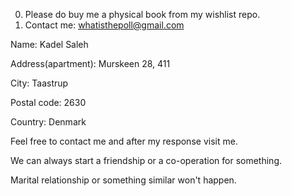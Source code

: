 0. Please do buy me a physical book from my wishlist repo.
1. Contact me: whatisthepoll@gmail.com

Name: Kadel Saleh

Address(apartment): Murskeen 28, 411

City: Taastrup

Postal code: 2630

Country: Denmark

Feel free to contact me and after my response visit me.

We can always start a friendship or a co-operation for something.

Marital relationship or something similar won't happen.
